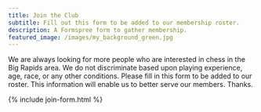 ```yaml
---
title: Join the Club
subtitle: Fill out this form to be added to our membership roster.
description: A Formspree form to gather membership.
featured_image: /images/my_background_green.jpg
---
```


We are always looking for more people who are interested in chess in the Big Rapids area. We do not discriminate based upon playing experience, age, race, or any other conditions. Please fill in this form to be added to our roster. This information will enable us to better serve our members. Thanks.

{% include join-form.html %}

